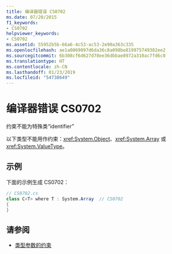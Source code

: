 ```yaml
---
title: 编译器错误 CS0702
ms.date: 07/20/2015
f1_keywords:
- CS0702
helpviewer_keywords:
- CS0702
ms.assetid: 55952b5b-66a6-4c53-ac53-2e90a363c335
ms.openlocfilehash: ae1a0069097d6da36c8a098be819975749382ee2
ms.sourcegitcommit: 6b308cf6d627d78ee36dbbae8972a310ac7fd6c8
ms.translationtype: HT
ms.contentlocale: zh-CN
ms.lasthandoff: 01/23/2019
ms.locfileid: "54738649"
---
```

# <a name="compiler-error-cs0702"></a>编译器错误 CS0702
约束不能为特殊类“identifier”  
  
 以下类型不能用作约束：<xref:System.Object>、<xref:System.Array> 或 <xref:System.ValueType>。  
  
## <a name="example"></a>示例  
 下面的示例生成 CS0702：  
  
```csharp  
// CS0702.cs  
class C<T> where T : System.Array  // CS0702  
{  
}  
```  
  
## <a name="see-also"></a>请参阅

- [类型参数的约束](../../programming-guide/generics/constraints-on-type-parameters.md)
